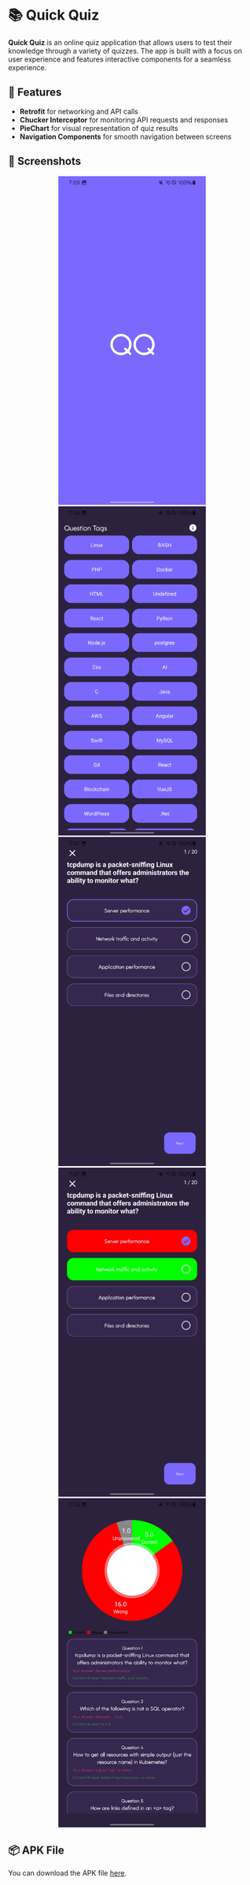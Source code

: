 # 📚 Quick Quiz

**Quick Quiz** is an online quiz application that allows users to test their knowledge through a variety of quizzes. The app is built with a focus on user experience and features interactive components for a seamless experience.

## 🚀 Features
- **Retrofit** for networking and API calls  
- **Chucker Interceptor** for monitoring API requests and responses  
- **PieChart** for visual representation of quiz results  
- **Navigation Components** for smooth navigation between screens  

## 📸 Screenshots
<p align="center">
  <img src="https://github.com/BoburjonMurodov/QuickQuiz/blob/main/Screenshot_20241025_190917_Quiz App.jpg" width="300"/>
  <img src="https://github.com/BoburjonMurodov/QuickQuiz/blob/main/Screenshot_20241025_190851_Quiz App.jpg" width="300"/>
  <img src="https://github.com/BoburjonMurodov/QuickQuiz/blob/main/Screenshot_20241025_190732_Quiz App.jpg" width="300"/>
  <img src="https://github.com/BoburjonMurodov/QuickQuiz/blob/main/Screenshot_20241025_190735_Quiz App.jpg" width="300"/>
  <img src="https://github.com/BoburjonMurodov/QuickQuiz/blob/main/Screenshot_20241025_190814_Quiz App.jpg" width="300"/>
</p>

## 📦 APK File
You can download the APK file [here](https://github.com/BoburjonMurodov/QuickQuiz/releases/download/release/app-release.apk).
